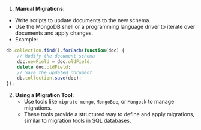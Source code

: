 1. **Manual Migrations**:
- Write scripts to update documents to the new schema.
- Use the MongoDB shell or a programming language driver to iterate over documents and apply changes.
- Example:
```js
db.collection.find().forEach(function(doc) {
    // Modify the document schema
    doc.newField = doc.oldField;
    delete doc.oldField;
    // Save the updated document
    db.collection.save(doc);
});
```

2. **Using a Migration Tool**:
   - Use tools like `migrate-mongo`, `MongoBee`, or `Mongock` to manage migrations.
   - These tools provide a structured way to define and apply migrations, similar to migration tools in SQL databases.